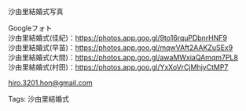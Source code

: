 沙由里結婚式写真

Googleフォト  
沙由里結婚式(佳紀)：https://photos.app.goo.gl/9to16rquPDbnrHNF9  
沙由里結婚式(早苗)：https://photos.app.goo.gl/mqwVAft2AAKZuSEx9  
沙由里結婚式(大間)：https://photos.app.goo.gl/awaMWxiaQAmqm7PL8  
沙由里結婚式(村田)：https://photos.app.goo.gl/YxXoVrCjMhjyCtMP7  

hiro.3201.hon@gmail.com

Tags: 沙由里結婚式